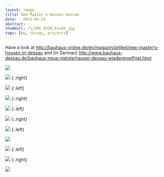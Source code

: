 ```yaml
---
layout: image
title: New Master´s Houses Dessau
date:   2015-05-24
abstract:
thumburl: /i/IMG_8538_thumb.jpg
tags: [bw, things, projects]
---
```

Have a look at <http://bauhaus-online.de/en/magazin/artikel/new-master’s-houses-in-dessau> and (in German) <http://www.bauhaus-dessau.de/bauhaus-neue-meisterhauser-dessau-wiedereroeffnet.html>.

![]({{site.url}}/i/IMG_8468.jpg)

![]({{site.url}}/i/IMG_8470.jpg)
{:.right}

![]({{site.url}}/i/IMG_8557.jpg)
{:.left}

![]({{site.url}}/i/IMG_8549.jpg)
{:.right}

![]({{site.url}}/i/IMG_8543.jpg)
{:.left}

![]({{site.url}}/i/IMG_8538.jpg)
{:.right}

![]({{site.url}}/i/IMG_8559.jpg)
{:.left}

![]({{site.url}}/i/IMG_8536.jpg)

![]({{site.url}}/i/IMG_8563.jpg)
{:.left}

![]({{site.url}}/i/IMG_8464.jpg)
{:.right}

![]({{site.url}}/i/IMG_8463.jpg)
